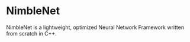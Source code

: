 # NimbleNet
NimbleNet is a lightweight, optimized Neural Network Framework written from scratch in C++.
